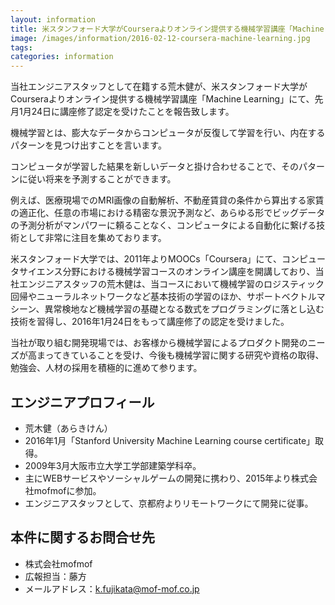 ```yaml
---
layout: information
title: 米スタンフォード大学がCourseraよりオンライン提供する機械学習講座「Machine Learning」にて、エンジニアスタッフが修了認定を受けました。
image: /images/information/2016-02-12-coursera-machine-learning.jpg
tags:
categories: information
---
```


当社エンジニアスタッフとして在籍する荒木健が、米スタンフォード大学がCourseraよりオンライン提供する機械学習講座「Machine Learning」にて、先月1月24日に講座修了認定を受けたことを報告致します。

機械学習とは、膨大なデータからコンピュータが反復して学習を行い、内在するパターンを見つけ出すことを言います。

コンピュータが学習した結果を新しいデータと掛け合わせることで、そのパターンに従い将来を予測することができます。

例えば、医療現場でのMRI画像の自動解析、不動産賃貸の条件から算出する家賃の適正化、任意の市場における精密な景況予測など、あらゆる形でビッグデータの予測分析がマンパワーに頼ることなく、コンピュータによる自動化に繋げる技術として非常に注目を集めております。

米スタンフォード大学では、2011年よりMOOCs「Coursera」にて、コンピュータサイエンス分野における機械学習コースのオンライン講座を開講しており、当社エンジニアスタッフの荒木健は、当コースにおいて機械学習のロジスティック回帰やニューラルネットワークなど基本技術の学習のほか、サポートベクトルマシーン、異常検地など機械学習の基礎となる数式をプログラミングに落とし込む技術を習得し、2016年1月24日をもって講座修了の認定を受けました。

当社が取り組む開発現場では、お客様から機械学習によるプロダクト開発のニーズが高まってきていることを受け、今後も機械学習に関する研究や資格の取得、勉強会、人材の採用を積極的に進めて参ります。

## エンジニアプロフィール
- 荒木健（あらきけん）
- 2016年1月「Stanford University Machine Learning course certificate」取得。
- 2009年3月大阪市立大学工学部建築学科卒。
- 主にWEBサービスやソーシャルゲームの開発に携わり、2015年より株式会社mofmofに参加。
- エンジニアスタッフとして、京都府よりリモートワークにて開発に従事。

## 本件に関するお問合せ先

- 株式会社mofmof
- 広報担当：藤方
- メールアドレス：k.fujikata@mof-mof.co.jp
